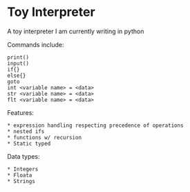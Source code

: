 # Toy Interpreter

A toy interpreter I am currently writing in python 

Commands include: 

```
print()
input()
if{}
else{}
goto
int <variable name> = <data>
str <variable name> = <data>
flt <variable name> = <data>
```

Features:
```
* expression handling respecting precedence of operations
* nested ifs
* functions w/ recursion
* Static typed
```
Data types:

```
* Integers
* Floata
* Strings
```




